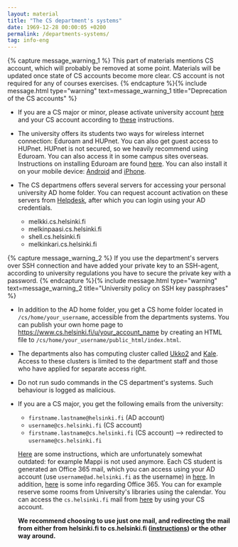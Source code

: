 ```yaml
---
layout: material
title: "The CS department's systems"
date: 1969-12-28 00:00:05 +0200
permalink: /departments-systems/
tag: info-eng
---
```

{% capture message_warning_1 %}
This part of materials mentions CS account, which will probably be removed at some point. Materials will be updated once state of CS accounts become more clear. CS account is not required for any of courses exercises.
{% endcapture %}{% include message.html type="warning" text=message_warning_1 title="Deprecation of the CS accounts" %}


- If you are a CS major or minor, please activate university account [here](https://helpdesk.it.helsinki.fi/en/instructions/logging-and-connections/user-account/activating-new-username) and your CS account according to [these](https://www.cs.helsinki.fi/en/compfac/user-accounts) instructions.

- The university offers its students two ways for wireless internet connection: Eduroam and HUPnet. You can also get guest access to HUPnet. HUPnet is not secured, so we heavily recommend using Eduroam. You can also access it in some campus sites overseas. Instructions on installing Eduroam are found [here](https://helpdesk.it.helsinki.fi/en/instructions/logging-and-connections/networks/setting-eduroam-installer-package). You can also install it on your mobile device: [Android](https://helpdesk.it.helsinki.fi/en/instructions/computer-and-printing/mobile-devices/eduroam-on-android-devices) and [iPhone](https://helpdesk.it.helsinki.fi/en/instructions/computer-and-printing/mobile-devices/ipad-and-iphone-wireless-connections).

- The CS departmens offers several servers for accessing your personal university AD home folder. You can request account activation on these servers from <a href="https://helpdesk.it.helsinki.fi/">Helpdesk</a>, after which you can login using your AD credentials.

  - melkki.cs.helsinki.fi
  - melkinpaasi.cs.helsinki.fi
  - shell.cs.helsinki.fi
  - melkinkari.cs.helsinki.fi

{% capture message_warning_2 %}
If you use the department's servers over SSH connection and have added your private key to an SSH-agent, according to university regulations you have to secure the private key with a password.
{% endcapture %}{% include message.html type="warning" text=message_warning_2 title="University policy on SSH key passphrases" %}


- In addition to the AD home folder, you get a CS home folder located in `/cs/home/your_username`, accessible from the departments systems. You can publish your own home page to https://www.cs.helsinki.fi/u/your_account_name by creating an HTML file to `/cs/home/your_username/public_html/index.html`.

- The departments also has computing cluster called [Ukko2](https://wiki.helsinki.fi/display/it4sci/Ukko2+User+Guide) and [Kale](https://wiki.helsinki.fi/display/it4sci/Kale+User+Guide). Access to these clusters is limited to the department staff and those who have applied for separate access right.

- Do not run sudo commands in the CS department's systems. Such behaviour is logged as malicious.

- If you are a CS major, you get the following emails from the university:

  - `firstname.lastname@helsinki.fi` (AD account)
  - `username@cs.helsinki.fi` (CS account)
  - `firstname.lastname@cs.helsinki.fi` (CS account) --> redirected to `username@cs.helsinki.fi`

  [Here](https://www.cs.helsinki.fi/compfac/ohjeet/posti/index.en.html) are some instructions, which are unfortunately somewhat outdated: for example Mappi is not used anymore. Each CS student is generated an Office 365 mail, which you can access using your AD account (use `username@ad.helsinki.fi` as the username) in [here](http://www.helsinki.fi/office365/). In addition, [here](https://helpdesk.it.helsinki.fi/en/collaboration-and-publication/office-365/office-365) is some info regarding Office 365. You can for example reserve some rooms from University's libraries using the calendar. You can access the `cs.helsinki.fi` mail from [here](https://webmail.cs.helsinki.fi/lite/) by using your CS account.
  
  **We recommend choosing to use just one mail, and redirecting the mail from either from helsinki.fi to cs.helsinki.fi ([instructions](https://helpdesk.it.helsinki.fi/en/instructions/collaboration-and-publication/e-mail/directing-e-mail-away-office-365)) or the other way around.**
